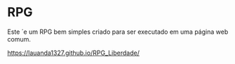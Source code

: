 # RPG
Este ´e um RPG bem simples criado para ser executado em uma página web comum.

https://lauanda1327.github.io/RPG_Liberdade/
